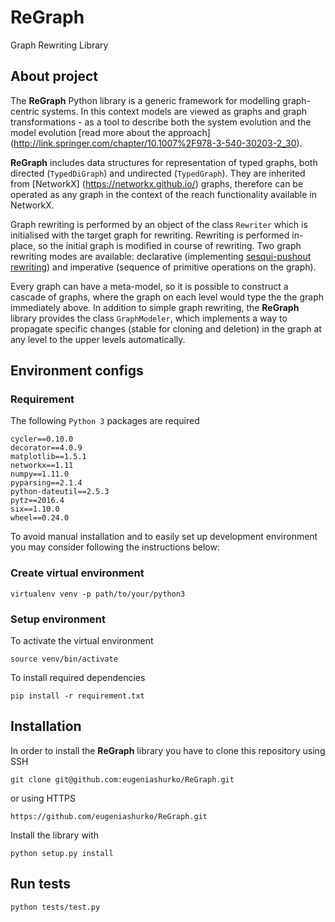 # ReGraph

Graph Rewriting Library

## About project

The **ReGraph** Python library is a generic framework for modelling graph-centric systems. In this context models are viewed as graphs and graph transformations - as a tool to describe both the system evolution and the model evolution [read more about the approach] (http://link.springer.com/chapter/10.1007%2F978-3-540-30203-2_30). 

**ReGraph** includes data structures for representation of typed graphs, both directed (`TypedDiGraph`) and undirected (`TypedGraph`). They are inherited from [NetworkX] (https://networkx.github.io/) graphs, therefore can be operated as any graph in the context of the reach functionality available in NetworkX.

Graph rewriting is performed by an object of the class `Rewriter` which is initialised with the target graph for rewriting. Rewriting is performed in-place, so the initial graph is modified in course of rewriting. Two graph rewriting modes are available: declarative (implementing [sesqui-pushout rewriting](http://link.springer.com/chapter/10.1007%2F11841883_4)) and imperative (sequence of primitive operations on the graph).

Every graph can have a meta-model, so it is possible to construct a cascade of graphs, where the graph on each level would type the the graph immediately above. In addition to simple graph rewriting, the **ReGraph** library provides the class `GraphModeler`, which implements a way to propagate specific changes (stable for cloning and deletion) in the graph at any level to the upper levels automatically.


## Environment configs 

### Requirement

The following `Python 3` packages are required

```
cycler==0.10.0
decorator==4.0.9
matplotlib==1.5.1
networkx==1.11
numpy==1.11.0
pyparsing==2.1.4
python-dateutil==2.5.3
pytz==2016.4
six==1.10.0
wheel==0.24.0
```

To avoid manual installation and to easily set up development environment you may consider following the instructions below:

### Create virtual environment

```
virtualenv venv -p path/to/your/python3
```

### Setup environment

To activate the virtual environment
```
source venv/bin/activate
```

To install required dependencies
```
pip install -r requirement.txt
```

## Installation

In order to install the **ReGraph** library you have to clone this repository using SSH
```
git clone git@github.com:eugeniashurko/ReGraph.git
```
or using HTTPS
```
https://github.com/eugeniashurko/ReGraph.git
```
Install the library with
```
python setup.py install
```

## Run tests

```
python tests/test.py
```
